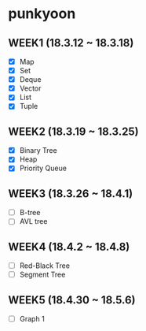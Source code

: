 # punkyoon

## WEEK1 (18.3.12 ~ 18.3.18)

- [x] Map
- [x] Set
- [x] Deque
- [x] Vector
- [x] List
- [x] Tuple

## WEEK2 (18.3.19 ~ 18.3.25)

- [x] Binary Tree
- [x] Heap
- [x] Priority Queue

## WEEK3 (18.3.26 ~ 18.4.1)

- [ ] B-tree
- [ ] AVL tree

## WEEK4 (18.4.2 ~ 18.4.8)

- [ ] Red-Black Tree
- [ ] Segment Tree

## WEEK5 (18.4.30 ~ 18.5.6)

- [ ] Graph 1
